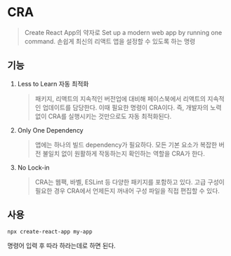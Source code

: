 # CRA

> Create React App의 약자로 Set up a modern web app by running one command.
> 손쉽게 최신의 리액트 앱을 설정할 수 있도록 하는 명령

## 기능

1. Less to Learn 자동 최적화

   > 패키지, 리액트의 지속적인 버전업에 대비해 페이스북에서 리액트의 지속적인 업데이트를 담당한다. 이때 필요한 명령이 CRA이다. 즉, 개발자의 노력 없이 CRA를 실행시키는 것만으로도 자동 최적화된다.

2. Only One Dependency
   > 앱에는 하나의 빌드 dependency가 필요하다. 모든 기본 요소가 복잡한 버전 불일치 없이 원활하게 작동하는지 확인하는 역할을 CRA가 한다.

3. No Lock-in
   > CRA는 웹팩, 바벨, ESLint 등 다양한 패키지를 포함하고 있다. 고급 구성이 필요한 경우 CRA에서 언제든지 꺼내어 구성 파일을 직접 편집할 수 있다.

## 사용
```bash
npx create-react-app my-app
```
명령어 입력 후 따라 하라는데로 하면 된다.